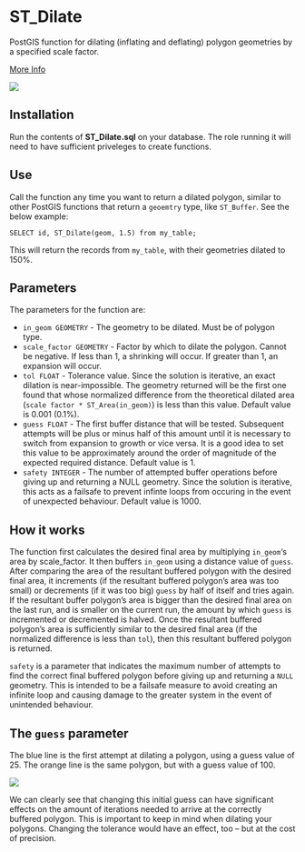 # ST_Dilate

PostGIS function for dilating (inflating and deflating) polygon geometries by a specified scale factor.

[More Info](http://iboates.alpheca.uberspace.de/expanding-and-shrinking-polygons-with-st_dilate/)

![](http://iboates.alpheca.uberspace.de/wordpress/wp-content/uploads/2018/04/buffers.png)

## Installation

Run the contents of **ST_Dilate.sql** on your database. The role running it will need to have sufficient priveleges to create functions.

## Use

Call the function any time you want to return a dilated polygon, similar to other PostGIS functions that return a `geoemtry` type, like `ST_Buffer`. See the below example:

`SELECT id, ST_Dilate(geom, 1.5) from my_table;`

This will return the records from `my_table`, with their geometries dilated to 150%.

## Parameters

The parameters for the function are:

* `in_geom GEOMETRY` - The geometry to be dilated. Must be of polygon type.
* `scale_factor GEOMETRY` - Factor by which to dilate the polygon. Cannot be negative. If less than 1, a shrinking will occur. If greater than 1, an expansion will occur.
* `tol FLOAT` - Tolerance value. Since the solution is iterative, an exact dilation is near-impossible. The geometry returned will be the first one found that whose normalized difference from the theoretical dilated area (`scale factor * ST_Area(in_geom)`) is less than this value. Default value is 0.001 (0.1%).
* `guess FLOAT` - The first buffer distance that will be tested. Subsequent attempts will be plus or minus half of this amount until it is necessary to switch from expansion to growth or vice versa. It is a good idea to set this value to be approximately around the order of magnitude of the expected required distance. Default value is 1.
* `safety INTEGER` - The number of attempted buffer operations before giving up and returning a NULL geometry. Since the solution is iterative, this acts as a failsafe to prevent infinte loops from occuring in the event of unexpected behaviour. Default value is 1000.

## How it works

The function first calculates the desired final area by multiplying `in_geom`‘s area by scale_factor. It then buffers `in_geom` using a distance value of `guess`. After comparing the area of the resultant buffered polygon with the desired final area, it increments (if the resultant buffered polygon’s area was too small) or decrements (if it was too big) `guess` by half of itself and tries again. If the resultant buffer polygon’s area is bigger than the desired final area on the last run, and is smaller on the current run, the amount by which `guess` is incremented or decremented is halved. Once the resultant buffered polygon’s area is sufficiently similar to the desired final area (if the normalized difference is less than `tol`), then this resultant buffered polygon is returned.

`safety` is a parameter that indicates the maximum number of attempts to find the correct final buffered polygon before giving up and returning a `NULL` geometry. This is intended to be a failsafe measure to avoid creating an infinite loop and causing damage to the greater system in the event of unintended behaviour.

## The `guess` parameter

The blue line is the first attempt at dilating a polygon, using a guess value of 25. The orange line is the same polygon, but with a guess value of 100.

![](http://iboates.alpheca.uberspace.de/wordpress/wp-content/uploads/2018/04/dilation_chart.png)

We can clearly see that changing this initial guess can have significant effects on the amount of iterations needed to arrive at the correctly buffered polygon. This is important to keep in mind when dilating your polygons. Changing the tolerance would have an effect, too – but at the cost of precision.

